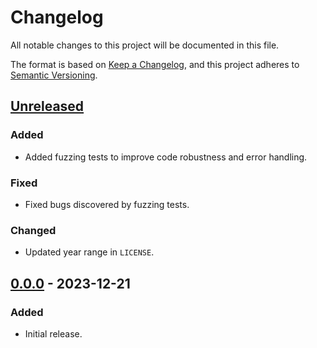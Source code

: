 # Changelog

All notable changes to this project will be documented in this file.

The format is based on [Keep a Changelog](https://keepachangelog.com/en/1.0.0/),
and this project adheres to [Semantic Versioning](https://semver.org/spec/v2.0.0.html).

## [Unreleased]

### Added

- Added fuzzing tests to improve code robustness and error handling.

### Fixed

- Fixed bugs discovered by fuzzing tests.

### Changed

- Updated year range in `LICENSE`.

## [0.0.0] - 2023-12-21

### Added

- Initial release.

[Unreleased]: https://github.com/chksum-rs/hash-md5/compare/v0.0.0...HEAD
[0.0.0]: https://github.com/chksum-rs/hash-md5/releases/tag/v0.0.0
